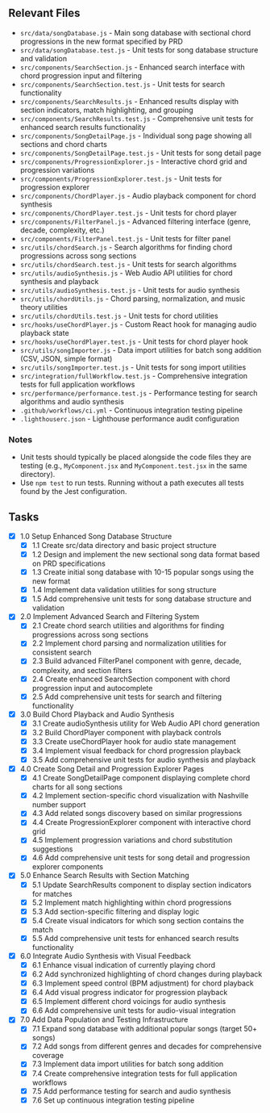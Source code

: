 ## Relevant Files

- `src/data/songDatabase.js` - Main song database with sectional chord progressions in the new format specified by PRD
- `src/data/songDatabase.test.js` - Unit tests for song database structure and validation
- `src/components/SearchSection.js` - Enhanced search interface with chord progression input and filtering
- `src/components/SearchSection.test.js` - Unit tests for search functionality
- `src/components/SearchResults.js` - Enhanced results display with section indicators, match highlighting, and grouping
- `src/components/SearchResults.test.js` - Comprehensive unit tests for enhanced search results functionality
- `src/components/SongDetailPage.js` - Individual song page showing all sections and chord charts
- `src/components/SongDetailPage.test.js` - Unit tests for song detail page
- `src/components/ProgressionExplorer.js` - Interactive chord grid and progression variations
- `src/components/ProgressionExplorer.test.js` - Unit tests for progression explorer
- `src/components/ChordPlayer.js` - Audio playback component for chord synthesis
- `src/components/ChordPlayer.test.js` - Unit tests for chord player
- `src/components/FilterPanel.js` - Advanced filtering interface (genre, decade, complexity, etc.)
- `src/components/FilterPanel.test.js` - Unit tests for filter panel
- `src/utils/chordSearch.js` - Search algorithms for finding chord progressions across song sections
- `src/utils/chordSearch.test.js` - Unit tests for search algorithms
- `src/utils/audioSynthesis.js` - Web Audio API utilities for chord synthesis and playback
- `src/utils/audioSynthesis.test.js` - Unit tests for audio synthesis
- `src/utils/chordUtils.js` - Chord parsing, normalization, and music theory utilities
- `src/utils/chordUtils.test.js` - Unit tests for chord utilities
- `src/hooks/useChordPlayer.js` - Custom React hook for managing audio playback state
- `src/hooks/useChordPlayer.test.js` - Unit tests for chord player hook
- `src/utils/songImporter.js` - Data import utilities for batch song addition (CSV, JSON, simple format)
- `src/utils/songImporter.test.js` - Unit tests for song import utilities
- `src/integration/fullWorkflow.test.js` - Comprehensive integration tests for full application workflows
- `src/performance/performance.test.js` - Performance testing for search algorithms and audio synthesis
- `.github/workflows/ci.yml` - Continuous integration testing pipeline
- `.lighthouserc.json` - Lighthouse performance audit configuration

### Notes

- Unit tests should typically be placed alongside the code files they are testing (e.g., `MyComponent.jsx` and `MyComponent.test.jsx` in the same directory).
- Use `npm test` to run tests. Running without a path executes all tests found by the Jest configuration.

## Tasks

- [x] 1.0 Setup Enhanced Song Database Structure
  - [x] 1.1 Create src/data directory and basic project structure
  - [x] 1.2 Design and implement the new sectional song data format based on PRD specifications
  - [x] 1.3 Create initial song database with 10-15 popular songs using the new format
  - [x] 1.4 Implement data validation utilities for song structure
  - [x] 1.5 Add comprehensive unit tests for song database structure and validation
- [x] 2.0 Implement Advanced Search and Filtering System
  - [x] 2.1 Create chord search utilities and algorithms for finding progressions across song sections
  - [x] 2.2 Implement chord parsing and normalization utilities for consistent search
  - [x] 2.3 Build advanced FilterPanel component with genre, decade, complexity, and section filters
  - [x] 2.4 Create enhanced SearchSection component with chord progression input and autocomplete
  - [x] 2.5 Add comprehensive unit tests for search and filtering functionality
- [x] 3.0 Build Chord Playback and Audio Synthesis
  - [x] 3.1 Create audioSynthesis utility for Web Audio API chord generation
  - [x] 3.2 Build ChordPlayer component with playback controls
  - [x] 3.3 Create useChordPlayer hook for audio state management
  - [x] 3.4 Implement visual feedback for chord progression playback
  - [x] 3.5 Add comprehensive unit tests for audio synthesis and playback
- [x] 4.0 Create Song Detail and Progression Explorer Pages
  - [x] 4.1 Create SongDetailPage component displaying complete chord charts for all song sections
  - [x] 4.2 Implement section-specific chord visualization with Nashville number support
  - [x] 4.3 Add related songs discovery based on similar progressions
  - [x] 4.4 Create ProgressionExplorer component with interactive chord grid
  - [x] 4.5 Implement progression variations and chord substitution suggestions
  - [x] 4.6 Add comprehensive unit tests for song detail and progression explorer components
- [x] 5.0 Enhance Search Results with Section Matching
  - [x] 5.1 Update SearchResults component to display section indicators for matches
  - [x] 5.2 Implement match highlighting within chord progressions
  - [x] 5.3 Add section-specific filtering and display logic
  - [x] 5.4 Create visual indicators for which song section contains the match
  - [x] 5.5 Add comprehensive unit tests for enhanced search results functionality
- [x] 6.0 Integrate Audio Synthesis with Visual Feedback
  - [x] 6.1 Enhance visual indication of currently playing chord
  - [x] 6.2 Add synchronized highlighting of chord changes during playback
  - [x] 6.3 Implement speed control (BPM adjustment) for chord playback
  - [x] 6.4 Add visual progress indicator for progression playback
  - [x] 6.5 Implement different chord voicings for audio synthesis
  - [x] 6.6 Add comprehensive unit tests for audio-visual integration
- [x] 7.0 Add Data Population and Testing Infrastructure
  - [x] 7.1 Expand song database with additional popular songs (target 50+ songs)
  - [x] 7.2 Add songs from different genres and decades for comprehensive coverage
  - [x] 7.3 Implement data import utilities for batch song addition
  - [x] 7.4 Create comprehensive integration tests for full application workflows
  - [x] 7.5 Add performance testing for search and audio synthesis
  - [x] 7.6 Set up continuous integration testing pipeline